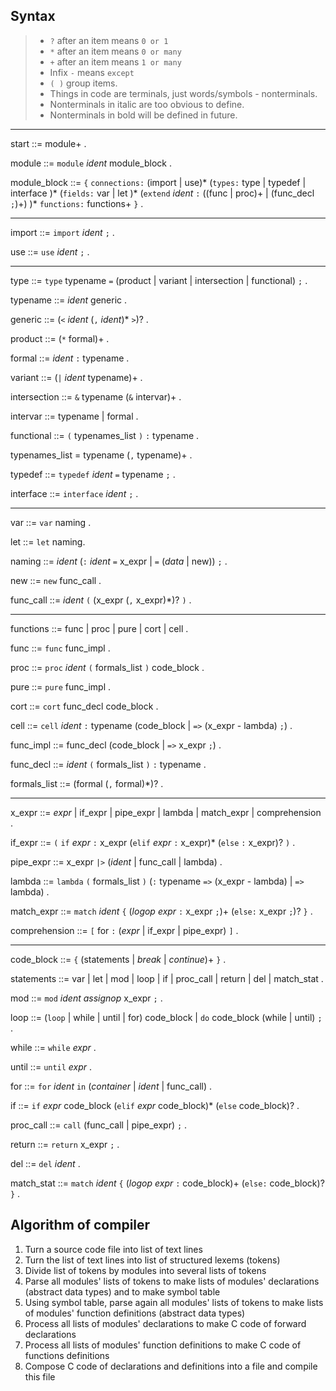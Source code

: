 ## Syntax

> - `?` after an item means `0 or 1`
> - `*` after an item means `0 or many`
> - `+` after an item means `1 or many`
> - Infix `-` means `except`
> - `( )` group items.
> - Things in code are terminals, just words/symbols - nonterminals.
> - Nonterminals in italic are too obvious to define.
> - Nonterminals in bold will be defined in future.

---

start ::= module+ .

module ::= `module` _ident_ module_block .

module_block ::=
`{`
    `connections:`
        (import | use)*
    (`types:`
        type | typedef | interface
    )*
    (`fields:`
        var | let
    )*
    (`extend` _ident_ `:`
        ((func | proc)+ | (func_decl `;`)+)
    )*
    `functions:`
        functions+
`}` .

---

import ::= `import` _ident_ `;` .

use ::= `use` _ident_ `;` .

---

type ::= `type` typename `=` (product | variant | intersection | functional) `;` .

typename ::= _ident_ generic .

generic ::= (`<` _ident_ (`,` _ident_)* `>`)? .

product ::= (`*` formal)+ .

formal ::= _ident_ `:` typename .

variant ::= (`|` _ident_ typename)+ .

intersection ::= `&` typename (`&` intervar)+ .

intervar ::= typename | formal .

functional ::= `(` typenames_list `)` `:` typename .

typenames_list = typename (`,` typename)+ .

typedef ::= `typedef` _ident_ `=` typename `;` .

interface ::= `interface` _ident_ `;` .

---

var ::= `var` naming .

let ::= `let` naming.

naming ::= _ident_ (`:` _ident_ `=` x_expr | `=` (_data_ | new)) `;` .

new ::= `new` func_call .

func_call ::= _ident_ `(` (x_expr (`,` x_expr)*)? `)` .

---

functions ::= func | proc | pure | cort | cell .

func ::= `func` func_impl .

proc ::= `proc` _ident_ `(` formals_list `)` code_block .

pure ::= `pure` func_impl .

cort ::= `cort` func_decl code_block .

cell ::= `cell` _ident_ `:` typename (code_block | `=>` (x_expr - lambda) `;`) .

func_impl ::= func_decl (code_block | `=>` x_expr `;`) .

func_decl ::= _ident_ `(` formals_list `)` `:` typename .

formals_list ::= (formal (`,` formal)*)? .

---

x_expr ::= _expr_ | if_expr | pipe_expr | lambda | match_expr | comprehension .

if_expr ::= `(` `if` _expr_ `:` x_expr (`elif` _expr_ `:` x_expr)* (`else` `:` x_expr)? `)` .

pipe_expr ::= x_expr `|>` (_ident_ | func_call | lambda) .

lambda ::= `lambda` `(` formals_list `)` (`:` typename `=>` (x_expr - lambda) | `=>` lambda) .

match_expr ::= `match` _ident_ `{` (_logop_ _expr_ `:` x_expr `;`)+ (`else:` x_expr `;`)? `}` .

comprehension ::= `[` for `:` (_expr_ | if_expr | pipe_expr) `]` .

---

code_block ::= `{` (statements | _break_ | _continue_)+ `}` .

statements ::= var | let | mod | loop | if | proc_call | return | del | match_stat .

mod ::= `mod` _ident_ _assignop_ x_expr `;` .

loop ::= (`loop` | while | until | for) code_block | `do` code_block (while | until) `;` .

while ::= `while` _expr_ .

until ::= `until` _expr_ .

for ::= `for` _ident_ `in` (_container_ | _ident_ | func_call) .

if ::= `if` _expr_ code_block (`elif` _expr_ code_block)* (`else` code_block)? .

proc_call ::= `call` (func_call | pipe_expr) `;` .

return ::= `return` x_expr `;` .

del ::= `del` _ident_ .

match_stat ::= `match` _ident_ `{` (_logop_ _expr_ `:` code_block)+ (`else:` code_block)? `}` .

## Algorithm of compiler

1. Turn a source code file into list of text lines
2. Turn the list of text lines into list of structured lexems (tokens)
3. Divide list of tokens by modules into several lists of tokens
4. Parse all modules' lists of tokens to make lists of modules' declarations (abstract data types) and to make symbol table
5. Using symbol table, parse again all modules' lists of tokens to make lists of modules' function definitions (abstract data types)
6. Process all lists of modules' declarations to make C code of forward declarations
7. Process all lists of modules' function definitions to make C code of functions definitions
8. Compose C code of declarations and definitions into a file and compile this file
